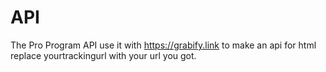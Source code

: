 # API
The Pro Program API
use it with https://grabify.link to make an api for html replace yourtrackingurl with your url you got.
